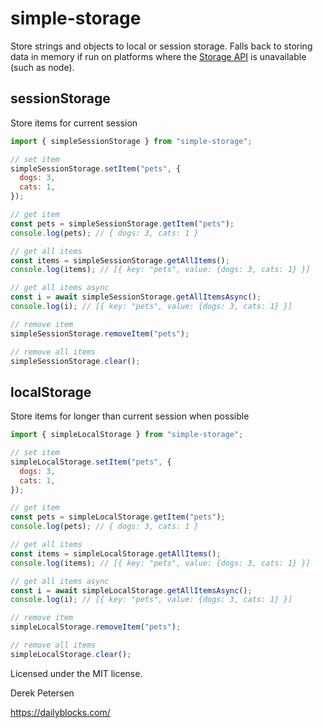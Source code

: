 # simple-storage
Store strings and objects to local or session storage. Falls back to storing data in memory if run on platforms where the [Storage API](https://developer.mozilla.org/en-US/docs/Web/API/Storage) is unavailable (such as node).


## sessionStorage
Store items for current session

```javascript
import { simpleSessionStorage } from "simple-storage";

// set item
simpleSessionStorage.setItem("pets", {
  dogs: 3,
  cats: 1,
});

// get item
const pets = simpleSessionStorage.getItem("pets");
console.log(pets); // { dogs: 3, cats: 1 }

// get all items
const items = simpleSessionStorage.getAllItems();
console.log(items); // [{ key: "pets", value: {dogs: 3, cats: 1} }]

// get all items async
const i = await simpleSessionStorage.getAllItemsAsync();
console.log(i); // [{ key: "pets", value: {dogs: 3, cats: 1} }]

// remove item
simpleSessionStorage.removeItem("pets");

// remove all items
simpleSessionStorage.clear();
```

## localStorage
Store items for longer than current session when possible

```javascript
import { simpleLocalStorage } from "simple-storage";

// set item
simpleLocalStorage.setItem("pets", {
  dogs: 3,
  cats: 1,
});

// get item
const pets = simpleLocalStorage.getItem("pets");
console.log(pets); // { dogs: 3, cats: 1 }

// get all items
const items = simpleLocalStorage.getAllItems();
console.log(items); // [{ key: "pets", value: {dogs: 3, cats: 1} }]

// get all items async
const i = await simpleLocalStorage.getAllItemsAsync();
console.log(i); // [{ key: "pets", value: {dogs: 3, cats: 1} }]

// remove item
simpleLocalStorage.removeItem("pets");

// remove all items
simpleLocalStorage.clear();
```

Licensed under the MIT license.

Derek Petersen

https://dailyblocks.com/
